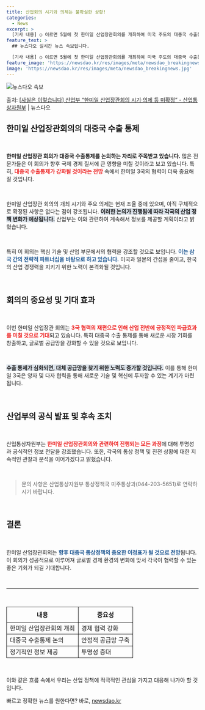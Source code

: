 ```yaml
---
title: 산업회의 시기와 의제는 불확실한 상황!
categories:
  - News
excerpt: >
  [기사 내용] ○ 이르면 5월에 첫 한미일 산업장관회의를 개최하여 미국 주도의 대중국 수출통제 수위를 높일 …
feature_text: >
  ## 뉴스다오 실시간 뉴스 속보입니다.

  [기사 내용] ○ 이르면 5월에 첫 한미일 산업장관회의를 개최하여 미국 주도의 대중국 수출통제 수위를 높일 …
feature_image: 'https://newsdao.kr/res/images/meta/newsdao_breakingnews.jpg'
image: 'https://newsdao.kr/res/images/meta/newsdao_breakingnews.jpg'
---
```


![뉴스다오 속보](https://newsdao.kr/res/images/meta/newsdao_breakingnews.jpg)

<p>출처: <a href="https://newsdao.kr/3549" rel="dofollow">[사실은 이렇습니다] 산업부 “한미일 산업장관회의 시기·의제 등 미확정” - 산업통상자원부</a> | 뉴스다오</p>

<h2 data-ke-size="size26">한미일 산업장관회의의 대중국 수출 통제</h2>

<p data-ke-size="size16">&nbsp;</p>

<strong>한미일 산업장관 회의가 대중국 수출통제를 논의하는 자리로 주목받고 있습니다.</strong> 많은 전문가들은 이 회의가 향후 국제 경제 질서에 큰 영향을 미칠 것이라고 보고 있습니다. 특히, <b><span style="color: #ee2323;">대중국 수출통제가 강화될 것이라는 전망</span></b> 속에서 한미일 3국의 협력이 더욱 중요해질 것입니다. 

<p data-ke-size="size16">&nbsp;</p>

한미일 산업장관 회의의 개최 시기와 주요 의제는 현재 조율 중에 있으며, 아직 구체적으로 확정된 사항은 없다는 점이 강조됩니다. <b><span style="background-color: #21538527;">이러한 논의가 진행됨에 따라 각국의 산업 정책 변화가 예상됩니다.</span></b> 산업부는 이와 관련하여 계속해서 정보를 제공할 계획이라고 밝혔습니다. 

<p data-ke-size="size16">&nbsp;</p>

특히 이 회의는 핵심 기술 및 산업 부문에서의 협력을 강조할 것으로 보입니다. <b><span style="color: #1a5490;">이는 삼국 간의 전략적 파트너십을 바탕으로 하고 있습니다.</span></b> 미국과 일본의 간섭을 줄이고, 한국의 산업 경쟁력을 지키기 위한 노력이 본격화될 것입니다.

<p data-ke-size="size16">&nbsp;</p>

<h2 data-ke-size="size26">회의의 중요성 및 기대 효과</h2>

<p data-ke-size="size16">&nbsp;</p>

이번 한미일 산업장관 회의는 <b><span style="color: #ee2323;">3국 협력의 재편으로 인해 산업 전반에 긍정적인 파급효과를 미칠 것으로 기대</span></b>되고 있습니다. 특히 대중국 수출 통제를 통해 새로운 시장 기회를 창출하고, 글로벌 공급망을 강화할 수 있을 것으로 보입니다. 

<p data-ke-size="size16">&nbsp;</p>

<b><span style="background-color: #21538527;">수출 통제가 심화되면, 대체 공급망을 찾기 위한 노력도 증가할 것입니다.</span></b> 이를 통해 한미일 3국은 양자 및 다자 협력을 통해 새로운 기술 및 혁신에 투자할 수 있는 계기가 마련됩니다. 

<p data-ke-size="size16">&nbsp;</p>

<h2 data-ke-size="size26">산업부의 공식 발표 및 후속 조치</h2>

<p data-ke-size="size16">&nbsp;</p>

산업통상자원부는 <b><span style="color: #ee2323;">한미일 산업장관회의와 관련하여 진행되는 모든 과정</span></b>에 대해 투명성과 공식적인 정보 전달을 강조했습니다. 또한, 각국의 통상 정책 및 진전 상황에 대한 지속적인 관찰과 분석을 이어가겠다고 밝혔습니다. 

<p data-ke-size="size16">&nbsp;</p>

<blockquote>문의 사항은 산업통상자원부 통상정책국 미주통상과(044-203-5651)로 연락하시기 바랍니다.</blockquote>

<p data-ke-size="size16">&nbsp;</p>

<h2 data-ke-size="size26">결론</h2>

<p data-ke-size="size16">&nbsp;</p>

한미일 산업장관회의는 <b><span style="color: #1a5490;">향후 대중국 통상정책의 중요한 이정표가 될 것으로 전망</span></b>됩니다. 이 회의가 성공적으로 이루어져 글로벌 경제 환경의 변화에 맞서 각국이 협력할 수 있는 좋은 기회가 되길 기대합니다. 

<p data-ke-size="size16">&nbsp;</p>

<hr>

<p data-ke-size="size16">&nbsp;</p>

<table style="width: 100%; border-collapse: collapse;">
    <thead>
        <tr>
            <th style="border: 1px solid black; text-align: center; height: 40px;">내용</th>
            <th style="border: 1px solid black; text-align: center; height: 40px;">중요성</th>
        </tr>
    </thead>
    <tbody>
        <tr>
            <td style="border: 1px solid black;">한미일 산업장관회의 개최</td>
            <td style="border: 1px solid black;">경제 협력 강화</td>
        </tr>
        <tr>
            <td style="border: 1px solid black;">대중국 수출통제 논의</td>
            <td style="border: 1px solid black;">안정적 공급망 구축</td>
        </tr>
        <tr>
            <td style="border: 1px solid black;">정기적인 정보 제공</td>
            <td style="border: 1px solid black;">투명성 증대</td>
        </tr>
    </tbody>
</table>

<p data-ke-size="size16">&nbsp;</p>

이와 같은 흐름 속에서 우리는 산업 정책에 적극적인 관심을 가지고 대응해 나가야 할 것입니다. 

빠르고 정확한 뉴스를 원한다면? 바로, <a href="https://newsdao.kr" rel="dofollow">newsdao.kr</a>


